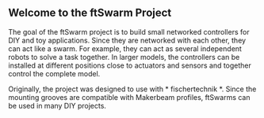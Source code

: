 ## Welcome to the ftSwarm Project

The goal of the ftSwarm project is to build small networked controllers for DIY and toy applications. Since they are networked with each other, they can act like a swarm. For example, they can act as several independent robots to solve a task together. In larger models, the controllers can be installed at different positions close to actuators and sensors and together control the complete model.

Originally, the project was designed to use with * fischertechnik *. Since the mounting grooves are compatible with Makerbeam profiles, ftSwarms can be used in many DIY projects. 